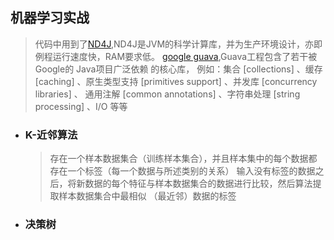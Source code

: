 ## 机器学习实战
> 代码中用到了[ND4J](http://nd4j.org/),ND4J是JVM的科学计算库，并为生产环境设计，亦即例程运行速度快，RAM要求低。
[google guava](https://github.com/google/guava),Guava工程包含了若干被Google的 Java项目广泛依赖 的核心库，
例如：集合 [collections] 、缓存 [caching] 、原生类型支持 [primitives support] 、并发库 [concurrency libraries] 、
通用注解 [common annotations] 、字符串处理 [string processing] 、I/O 等等

- ###  K-近邻算法
    > 存在一个样本数据集合（训练样本集合），并且样本集中的每个数据都存在一个标签（每一个数据与所述类别的关系）
    输入没有标签的数据之后，将新数据的每个特征与样本数据集合的数据进行比较，然后算法提取样本数据集合中最相似
    （最近邻）数据的标签
    
- ### 决策树
    > 